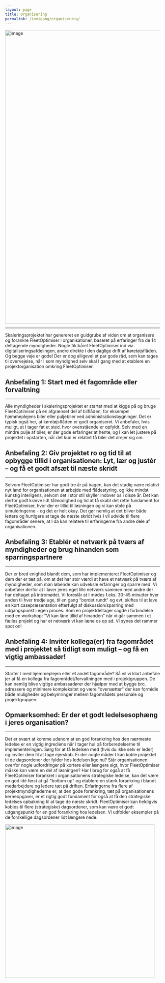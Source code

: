 ```yaml
---
layout: page
title: Organisering
permalink: /komigang/organisering/
---
```


<img width="955" height="955" alt="image" src="https://github.com/user-attachments/assets/558056d9-f850-4e3d-b147-1c03316ecfd4" />


 ---
Skaleringsprojektet har genereret en guldgrube af viden om at organisere og forankre FleetOptimiser i organisationer, baseret på erfaringer fra de 14 deltagende myndigheder. Nogle fik båret FleetOptimiser ind via digitaliseringsafdelingen, andre direkte i den daglige drift af køretøjsflåden. Og begge veje er gode! Der er dog alligevel et par gode råd, som kan tages til overvejelse, når I som myndighed selv skal I gang med at etablere en projektorganisation omkring FleetOptimiser. 

## Anbefaling 1: Start med ét fagområde eller forvaltning 
---
Alle myndigheder i skaleringsprojektet er startet med at kigge på og bruge FleetOptimiser på en afgrænset del af bilflåden, for eksempel hjemmeplejens biler eller puljebiler ved administrationsbygninger. Det er typisk også her, at køretøjsflåden er godt organiseret. Vi anbefaler, hvis muligt, at I tager fat et sted, hvor ovenstående er opfyldt. Selv med en mindre pulje af biler, er der gode erfaringer at hente, og I kan let justere på projektet i opstarten, når det kun er relativt få biler det drejer sig om. 

## Anbefaling 2: Giv projektet ro og tid til at opbygge tillid i organisationen: Lyt, lær og justér – og få et godt afsæt til næste skridt
---
Selvom FleetOptimiser har godt tre år på bagen, kan det stadig være relativt nyt land for organisationen at arbejde med flådestyring, og ikke mindst kunstig intelligens, selvom det i stor stil skyller indover os i disse år. 
Det kan derfor godt kræve lidt tålmodighed og tid at få skabt det rette fundament for FleetOptimiser, hvor der er tillid til løsningen og vi kan stole på simuleringerne - og det er helt okay. Det gør nemlig at det bliver både lettere og hurtigere at tage de næste skridt hvis I vil udvide til flere fagområder senere, at I da kan relatere til erfaringerne fra andre dele af organisationen.


## Anbefaling 3: Etablér et netværk på tværs af myndigheder og brug hinanden som sparringspartnere
---

Der er bred enighed blandt dem, som har implementeret FleetOptimiser og dem der er tæt på, om at det har stor værdi at have et netværk på tværs af myndigheder, som man løbende kan udveksle erfaringer og sparre med.
Vi anbefaler derfor at I laver jeres eget lille netværk sammen med andre der har deltaget på intromødet. Vi foreslår at I mødes f.eks. 30-45 minutter hver anden til hver tredje uge, til en gang "bordet rundt" og evt. skiftes til at lave en kort casepræsentation efterfulgt af diskussion/sparring med udgangspunkt i egen proces.
Som en projektdeltager sagde i forbindelse med en workshop: "Vi kan låne tillid af hinanden" når vi går sammen i et fælles projekt og har et netværk vi kan læne os op ad. Vi synes det rammer spot on! 

## Anbefaling 4: Inviter kollega(er) fra fagområdet med i projektet så tidligt som muligt – og få en vigtig ambassadør!
---

Starter I med hjemmeplejen eller et andet fagområde? Så vil vi klart anbefale jer at få en kollega fra fagområdet/forvaltningen med i projektgruppen. De kan nemlig blive vigtige ambassadører der hjælper med at bygge bro, adressere og minimere kompleksitet og være "oversætter" der kan formidle både muligheder og bekymringer mellem fagområdets personale og projektgruppen.

## Opmærksomhed: Er der et godt ledelsesophæng i jeres organisation?
---

Det er svært at komme udenom at en god forankring hos den nærmeste ledelse er en vigtig ingrediens når I tager hul på forberedelserne til implementeringen. Sørg for at få ledelsen med (hvis du ikke selv er leder) og inviter dem til at tage ejerskab. Er der nogle måder I kan koble projektet til de dagsordener der fylder hos ledelsen lige nu? Står organisationen overfor nogle udfordringer på kortere eller længere sigt, hvor FleetOptimiser måske kan være en del af løsningen?
Har I brug for også at få FleetOptimiser forankret i organisationens strategiske ledelse, kan det være en god idé først at gå "bottom up" og etablere en stærk forankring i blandt medarbejdere og ledere tæt på driften. Erfaringerne fra flere af projektmyndighederne er, at den gode forankring, tæt på organisationens kerneopgaver, er et rigtig godt fundament for også at få den strategiske ledelses opbakning til at tage de næste skridt.
FleetOptimiser kan heldigvis kobles til flere (strategiske) dagsordener, som kan være et godt udgangspunkt for en god forankring hos ledelsen. Vi udfolder eksempler på de forskellige dagsordener lidt længere nede.
 
<img width="486" height="500" alt="image" src="https://github.com/user-attachments/assets/d5bf0d1b-3fee-45f2-959d-09a2ecfe6a07" />


